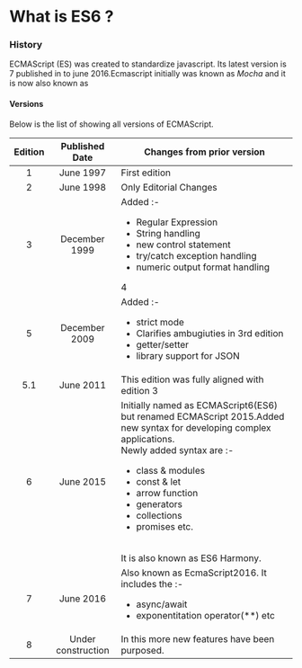  # What is ES6 ?


### History 
 ECMAScript (ES) was created to standardize javascript. Its latest version is 7 published in to june 2016.Ecmascript initially was known as *Mocha* and it is now also known as 

 #### Versions 

 Below is the list of showing all versions of ECMAScript. 

 **Edition**   |     **Published Date**     |     **Changes from prior version**
:-------------:|:--------------------------:|---------------------------------
 1             |         June 1997          |     First edition 
 2             |         June 1998          |     Only Editorial Changes
 3             |         December 1999      |     Added :- <br><ul><li>Regular Expression </li><li>String handling </li><li>new control statement </li><li>try/catch exception handling </li><li>numeric output format handling </li></ul>              4              |        Abandoned           |    4th Edition was abandon due to political differences due to langauge complexity
5              |         December 2009      |     Added :- <br><ul><li>strict mode </li><li>Clarifies ambugiuties in 3rd edition </li><li>getter/setter</li><li>library support for JSON </li> </ul>                      
5.1            |         June 2011          |     This edition was fully aligned with edition 3
6              |         June 2015          |     Initially named as ECMAScript6(ES6) but renamed ECMAScript 2015.Added new syntax for developing complex applications.<br> Newly added syntax are :- <br><ul><li>class & modules </li><li>const & let </li><li>arrow function</li><li>generators</li><li>collections</li><li>promises etc.</li></ul><br> It is also known as ES6 Harmony.                                       
7             |          June 2016          |     Also known as EcmaScript2016. It includes the :- <br><ul><li>async/await</li><li>exponentitation operator(**) etc</li></ul>
8             |          Under construction |     In this more new features have been purposed.
